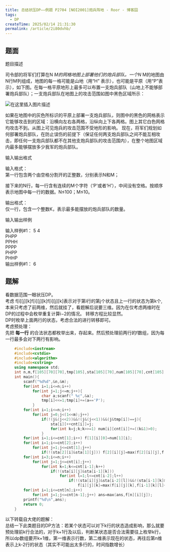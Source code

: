 ```yaml
---
title: 总结状压DP——例题 P2704 [NOI2001]炮兵阵地 - Roor - 博客园
tags:
  - DP
createTime: 2025/02/14 21:31:30
permalink: /article/2i80dvhb/
---
```

## 题面
题目描述

司令部的将军们打算在N _M的网格地图上部署他们的炮兵部队。一个N_ M的地图由N行M列组成，地图的每一格可能是山地（用“H”
表示），也可能是平原（用“P”表示），如下图。在每一格平原地形上最多可以布置一支炮兵部队（山地上不能够部署炮兵部队）；一支炮兵部队在地图上的攻击范围如图中黑色区域所示：

![在这里插入图片描述](https://i-blog.csdnimg.cn/blog_migrate/e199d3f39e2212ced572ce3f8a3731b4.png)

如果在地图中的灰色所标识的平原上部署一支炮兵部队，则图中的黑色的网格表示它能够攻击到的区域：沿横向左右各两格，沿纵向上下各两格。图上其它白色网格均攻击不到。从图上可见炮兵的攻击范围不受地形的影响。
现在，将军们规划如何部署炮兵部队，在防止误伤的前提下（保证任何两支炮兵部队之间不能互相攻击，即任何一支炮兵部队都不在其他支炮兵部队的攻击范围内），在整个地图区域内最多能够摆放多少我军的炮兵部队。

输入输出格式

输入格式：  
第一行包含两个由空格分割开的正整数，分别表示N和M；

接下来的N行，每一行含有连续的M个字符（‘P’或者‘H’），中间没有空格。按顺序表示地图中每一行的数据。N≤100；M≤10。

输出格式：  
仅一行，包含一个整数K，表示最多能摆放的炮兵部队的数量。

输入输出样例

输入样例#1：
5 4  
PHPP  
PPHH  
PPPP  
PHPP  
PHHP  
输出样例#1：
6

## 题解
看数据范围一眼状压DP。  
考虑 f[i][j][k]f[i][j][k]f[i][j][k]表示对于第i行的第j个状态且上一行的状态为第k个,本来只考虑了前两维，然后就挂了，看题解后说要三维。因为在仅考虑两维时在DP的过程中会枚举重复计算i−2的情况。
转移方程比较显然。  
DP时枚举上面两行的状态，考虑合法的进行转移即可。  
考虑预处理：  
先把 **每一行** 的合法状态都枚举出来，存起来。然后预处理前两行的f数组，因为每一行最多会对下两行有影响。


```c++
    #include<iostream>
    #include<cstdio>
    #include<algorithm>
    #include<cstring>
    using namespace std;
    int n,m,f[105][70][70],tmp[105],sta[105][70],num[105][70],cnt[105],ans;
    int main(){
    	scanf("%d%d",&n,&m);
    	for(int i=1;i<=n;i++)
    		for(int j=1;j<=m;j++){
    			char a;scanf(" %c",&a);
    			tmp[i]<<=1;tmp[i]+=(a=='P');
    		}
    	for(int i=1;i<=n;i++)
    		for(int j=0;j<(1<<m);j++)
    			if(!(j&(j<<2))&&!(j&(j<<1))&&(j&tmp[i])==j){
    				sta[i][++cnt[i]]=j;
    				for(int k=j;k;k>>=1) num[i][cnt[i]]+=((k&1)>0);
    			}
    	for(int i=1;i<=cnt[1];i++) f[1][i][0]=num[1][i];
    	for(int i=1;i<=cnt[2];i++)
    		for(int j=1;j<=cnt[1];j++)
    			if(!(sta[2][i]&sta[1][j])) f[2][i][j]=max(f[2][i][j],f[1][j][0]+num[2][i]);
    	for(int i=3;i<=n;i++)
    		for(int j=1;j<=cnt[i];j++)
    			for(int k=1;k<=cnt[i-1];k++)
    				if(!(sta[i][j]&sta[i-1][k]))
    					for(int l=1;l<=cnt[i-2];l++)
    						if(!(sta[i][j]&sta[i-2][l])&&!(sta[i-1][k]&sta[i-2][l]))
    							f[i][j][k]=max(f[i][j][k],f[i-1][k][l]+num[i][j]);
    	for(int i=1;i<=cnt[n];i++) 
    		for(int j=1;j<=cnt[n-1];j++) ans=max(ans,f[n][i][j]);
    	printf("%d\n",ans);
    	return 0;
    }
```

以下转载自大佬的题解：  
总结一下此类题目的DP方法：若某个状态可以对下k行的状态造成影响，那么就要预处理前k行合法的，对于k+1行及以后，判断某状态是否合法需要往上枚举k行，所以dp数组要开k+1维，第一维表示行数，第二维表示现在的状态，再往后第n维表示上k-2行的状态（其实不可能出太多行的，时间指数增长）

